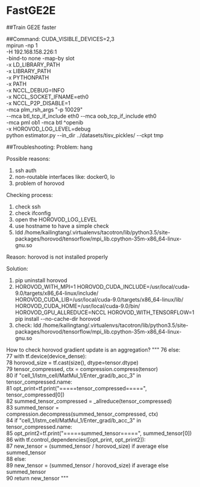 # FastGE2E
##Train GE2E faster

##Command:
CUDA_VISIBLE_DEVICES=2,3 \
mpirun -np 1 \
    -H 192.168.158.226:1 \
    -bind-to none -map-by slot \
    -x LD_LIBRARY_PATH \
    -x LIBRARY_PATH \
    -x PYTHONPATH \
    -x PATH \
    -x NCCL_DEBUG=INFO \
    -x NCCL_SOCKET_IFNAME=eth0 \
    -x NCCL_P2P_DISABLE=1 \
    -mca plm_rsh_args "-p 10029" \
    --mca btl_tcp_if_include eth0 --mca oob_tcp_if_include eth0 \
    -mca pml ob1 -mca btl ^openib \
    -x HOROVOD_LOG_LEVEL=debug \
python estimator.py --in_dir ../datasets/tisv_pickles/ --ckpt tmp

##Troubleshooting:
Problem: hang

Possible reasons:
1. ssh auth
2. non-routable interfaces like: docker0, lo
3. problem of horovod

Checking process:
1. check ssh
2. check ifconfig
3. open the HOROVOD_LOG_LEVEL
4. use <command> hostname to have a simple check
5. ldd /home/kailingtang/.virtualenvs/tacotron/lib/python3.5/site-packages/horovod/tensorflow/mpi_lib.cpython-35m-x86_64-linux-gnu.so

Reason:
horovod is not installed properly

Solution:
1. pip uninstall horovod
2. HOROVOD_WITH_MPI=1 HOROVOD_CUDA_INCLUDE=/usr/local/cuda-9.0/targets/x86_64-linux/include/ HOROVOD_CUDA_LIB=/usr/local/cuda-9.0/targets/x86_64-linux/lib/ HOROVOD_CUDA_HOME=/usr/local/cuda-9.0/bin/ HOROVOD_GPU_ALLREDUCE=NCCL HOROVOD_WITH_TENSORFLOW=1 pip install --no-cache-dir horovod
3. check: ldd /home/kailingtang/.virtualenvs/tacotron/lib/python3.5/site-packages/horovod/tensorflow/mpi_lib.cpython-35m-x86_64-linux-gnu.so


How to check horovod gradient update is an aggregation?
"""
76     else:                                                                                                                  
77         with tf.device(device_dense):                                                                                      
78             horovod_size = tf.cast(size(), dtype=tensor.dtype)                                                             
79             tensor_compressed, ctx = compression.compress(tensor)                                                          
80             if "cell_1/lstm_cell/MatMul_1/Enter_grad/b_acc_3" in tensor_compressed.name:                                   
81                 opt_print=tf.print("=====tensor_compressed=====", tensor_compressed[0])                                    
82             summed_tensor_compressed = _allreduce(tensor_compressed)                                                       
83             summed_tensor = compression.decompress(summed_tensor_compressed, ctx)                                          
84             if "cell_1/lstm_cell/MatMul_1/Enter_grad/b_acc_3" in tensor_compressed.name:                                   
85                 opt_print2=tf.print("=====summed_tensor=====", summed_tensor[0])                                           
86                 with tf.control_dependencies([opt_print, opt_print2]):                                                     
87                     new_tensor = (summed_tensor / horovod_size) if average else summed_tensor                              
88             else:                                                                                                          
89                 new_tensor = (summed_tensor / horovod_size) if average else summed_tensor                                  
90         return new_tensor 
"""
